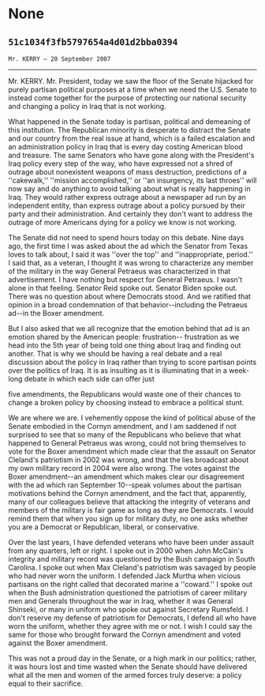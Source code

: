 # None
## `51c1034f3fb5797654a4d01d2bba0394`
`Mr. KERRY — 20 September 2007`

---


Mr. KERRY. Mr. President, today we saw the floor of the Senate 
hijacked for purely partisan political purposes at a time when we need 
the U.S. Senate to instead come together for the purpose of protecting 
our national security and changing a policy in Iraq that is not 
working.

What happened in the Senate today is partisan, political and 
demeaning of this institution. The Republican minority is desperate to 
distract the Senate and our country from the real issue at hand, which 
is a failed escalation and an administration policy in Iraq that is 
every day costing American blood and treasure. The same Senators who 
have gone along with the President's Iraq policy every step of the way, 
who have expressed not a shred of outrage about nonexistent weapons of 
mass destruction, predictions of a ''cakewalk,'' ''mission 
accomplished,'' or ''an insurgency, its last throes'' will now say and 
do anything to avoid talking about what is really happening in Iraq. 
They would rather express outrage about a newspaper ad run by an 
independent entity, than express outrage about a policy pursued by 
their party and their administration. And certainly they don't want to 
address the outrage of more Americans dying for a policy we know is not 
working.

The Senate did not need to spend hours today on this debate. Nine 
days ago, the first time I was asked about the ad which the Senator 
from Texas loves to talk about, I said it was ''over the top'' and 
''inappropriate, period.'' I said that, as a veteran, I thought it was 
wrong to characterize any member of the military in the way General 
Petraeus was characterized in that advertisement. I have nothing but 
respect for General Petraeus. I wasn't alone in that feeling. Senator 
Reid spoke out. Senator Biden spoke out. There was no question about 
where Democrats stood. And we ratified that opinion in a broad 
condemnation of that behavior--including the Petraeus ad--in the Boxer 
amendment.

But I also asked that we all recognize that the emotion behind that 
ad is an emotion shared by the American people: frustration--
frustration as we head into the 5th year of being told one thing about 
Iraq and finding out another. That is why we should be having a real 
debate and a real discussion about the policy in Iraq rather than 
trying to score partisan points over the politics of Iraq. It is as 
insulting as it is illuminating that in a week-long debate in which 
each side can offer just


five amendments, the Republicans would waste one of their chances to 
change a broken policy by choosing instead to embrace a political 
stunt.

We are where we are. I vehemently oppose the kind of political abuse 
of the Senate embodied in the Cornyn amendment, and I am saddened if 
not surprised to see that so many of the Republicans who believe that 
what happened to General Petraeus was wrong, could not bring themselves 
to vote for the Boxer amendment which made clear that the assault on 
Senator Cleland's patriotism in 2002 was wrong, and that the lies 
broadcast about my own military record in 2004 were also wrong. The 
votes against the Boxer amendment--an amendment which makes clear our 
disagreement with the ad which ran September 10--speak volumes about 
the partisan motivations behind the Cornyn amendment, and the fact 
that, apparently, many of our colleagues believe that attacking the 
integrity of veterans and members of the military is fair game as long 
as they are Democrats. I would remind them that when you sign up for 
military duty, no one asks whether you are a Democrat or Republican, 
liberal, or conservative.

Over the last years, I have defended veterans who have been under 
assault from any quarters, left or right. I spoke out in 2000 when John 
McCain's integrity and military record was questioned by the Bush 
campaign in South Carolina. I spoke out when Max Cleland's patriotism 
was savaged by people who had never worn the uniform. I defended Jack 
Murtha when vicious partisans on the right called that decorated marine 
a ''coward.'' I spoke out when the Bush administration questioned the 
patriotism of career military men and Generals throughout the war in 
Iraq, whether it was General Shinseki, or many in uniform who spoke out 
against Secretary Rumsfeld. I don't reserve my defense of patriotism 
for Democrats, I defend all who have worn the uniform, whether they 
agree with me or not. I wish I could say the same for those who brought 
forward the Cornyn amendment and voted against the Boxer amendment.

This was not a proud day in the Senate, or a high mark in our 
politics; rather, it was hours lost and time wasted when the Senate 
should have delivered what all the men and women of the armed forces 
truly deserve: a policy equal to their sacrifice.